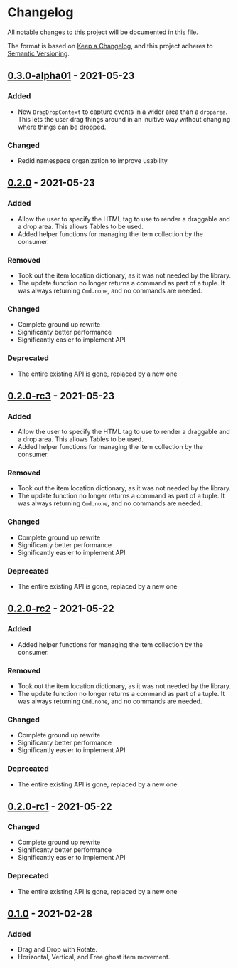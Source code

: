# Changelog

All notable changes to this project will be documented in this file.

The format is based on [Keep a Changelog](https://keepachangelog.com/en/1.0.0/),
and this project adheres to [Semantic Versioning](https://semver.org/spec/v2.0.0.html).

## [0.3.0-alpha01] - 2021-05-23

### Added
- New `DragDropContext` to capture events in a wider area than a `droparea`. This lets the user drag things around in an inuitive way without changing where things can be dropped.

### Changed
- Redid namespace organization to improve usability

## [0.2.0] - 2021-05-23

### Added
- Allow the user to specify the HTML tag to use to render a draggable and a drop area. This allows Tables to be used.
- Added helper functions for managing the item collection by the consumer.

### Removed
- Took out the item location dictionary, as it was not needed by the library.
- The update function no longer returns a command as part of a tuple. It was always returning `Cmd.none`, and no commands are needed.

### Changed
- Complete ground up rewrite
- Significanty better performance
- Significantly easier to implement API

### Deprecated
- The entire existing API is gone, replaced by a new one

## [0.2.0-rc3] - 2021-05-23

### Added
- Allow the user to specify the HTML tag to use to render a draggable and a drop area. This allows Tables to be used.
- Added helper functions for managing the item collection by the consumer.

### Removed
- Took out the item location dictionary, as it was not needed by the library.
- The update function no longer returns a command as part of a tuple. It was always returning `Cmd.none`, and no commands are needed.

### Changed
- Complete ground up rewrite
- Significanty better performance
- Significantly easier to implement API

### Deprecated
- The entire existing API is gone, replaced by a new one

## [0.2.0-rc2] - 2021-05-22

### Added
- Added helper functions for managing the item collection by the consumer.

### Removed
- Took out the item location dictionary, as it was not needed by the library.
- The update function no longer returns a command as part of a tuple. It was always returning `Cmd.none`, and no commands are needed.

### Changed
- Complete ground up rewrite
- Significanty better performance
- Significantly easier to implement API

### Deprecated
- The entire existing API is gone, replaced by a new one

## [0.2.0-rc1] - 2021-05-22

### Changed
- Complete ground up rewrite
- Significanty better performance
- Significantly easier to implement API

### Deprecated
- The entire existing API is gone, replaced by a new one

## [0.1.0] - 2021-02-28

### Added
- Drag and Drop with Rotate.
- Horizontal, Vertical, and Free ghost item movement.

[Unreleased]: https://github.com/MyGithubUsername/Elmish.DragAndDrop/compare/v0.3.0-alpha01...HEAD
[0.3.0-alpha01]: https://github.com/MyGithubUsername/Elmish.DragAndDrop/compare/v0.2.0...v0.3.0-alpha01
[0.2.0]: https://github.com/MyGithubUsername/Elmish.DragAndDrop/compare/v0.1.0...v0.2.0
[0.2.0-rc3]: https://github.com/MyGithubUsername/Elmish.DragAndDrop/compare/v0.1.0...v0.2.0-rc3
[0.2.0-rc2]: https://github.com/MyGithubUsername/Elmish.DragAndDrop/compare/v0.1.0...v0.2.0-rc2
[0.2.0-rc1]: https://github.com/MyGithubUsername/Elmish.DragAndDrop/compare/v0.1.0...v0.2.0-rc1
[0.1.0]: https://github.com/MyGithubUsername/Elmish.DragAndDrop/releases/tag/v0.1.0
